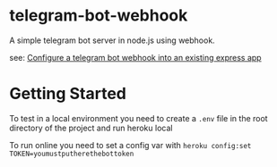 # telegram-bot-webhook
A simple telegram bot server in node.js using webhook.

see: [Configure a telegram bot webhook into an existing express app](http://mvalipour.github.io/node.js/2015/12/06/telegram-bot-webhook-existing-express/)

# Getting Started
To test in a local environment you need to create a `.env` file in the root directory of the project and run heroku local

To run online you need to set a config var with `heroku config:set TOKEN=youmustputherethebottoken`
